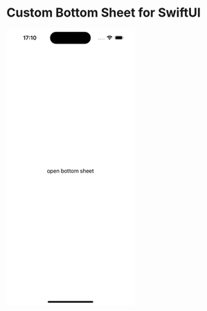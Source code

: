 # Custom Bottom Sheet for SwiftUI

![Scalding Logo](https://github.com/milano95a/BottomSheet-II/blob/main/BottomSheet-II/demo.gif) 

